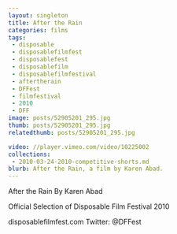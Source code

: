 ```yaml
---
layout: singleton
title: After the Rain
categories: films
tags:
 - disposable
 - disposablefilmfest
 - disposablefest
 - disposablefilm
 - disposablefilmfestival
 - aftertherain
 - DFFest
 - filmfestival
 - 2010
 - DFF
image: posts/52905201_295.jpg
thumb: posts/52905201_295.jpg
relatedthumb: posts/52905201_295.jpg

video: //player.vimeo.com/video/10225002
collections:
 - 2010-03-24-2010-competitive-shorts.md
blurb: After the Rain, a film by Karen Abad.
---
```


After the Rain
By Karen Abad

Official Selection of Disposable Film Festival 2010

disposablefilmfest.com
Twitter: @DFFest